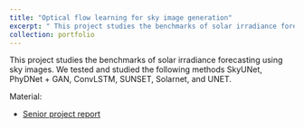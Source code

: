 ```yaml
---
title: "Optical flow learning for sky image generation"
excerpt: " This project studies the benchmarks of solar irradiance forecasting using sky images. <br/><img src='images/portfolio-Y2023-Saranphat.png'>"
collection: portfolio
---
```


This project studies the benchmarks of solar irradiance forecasting using sky images. We tested and studied the following methods SkyUNet, PhyDNet + GAN, ConvLSTM, SUNSET, Solarnet, and UNET. 

Material:
- [Senior project report](https://drive.google.com/file/d/1YKwW2zGm9B2dzAExcgS9pBiPaEbp71o7/view?usp=sharing) 
 